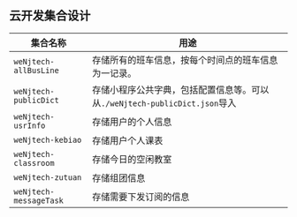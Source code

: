 ## 云开发集合设计

| 集合名称               | 用途                                                         |
| ---------------------- | ------------------------------------------------------------ |
| `weNjtech-allBusLine`  | 存储所有的班车信息，按每个时间点的班车信息为一记录。         |
| `weNjtech-publicDict`  | 存储小程序公共字典，包括配置信息等。可以从`./weNjtech-publicDict.json`导入 |
| `weNjtech-usrInfo`     | 存储用户的个人信息                                           |
| `weNjtech-kebiao`      | 存储用户个人课表                                             |
| `weNjtech-classroom`   | 存储今日的空闲教室                                           |
| `weNjtech-zutuan`      | 存储组团信息                                                 |
| `weNjtech-messageTask` | 存储需要下发订阅的信息                                       |

